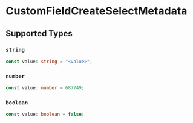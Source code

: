 # CustomFieldCreateSelectMetadata


## Supported Types

### `string`

```typescript
const value: string = "<value>";
```

### `number`

```typescript
const value: number = 687749;
```

### `boolean`

```typescript
const value: boolean = false;
```


